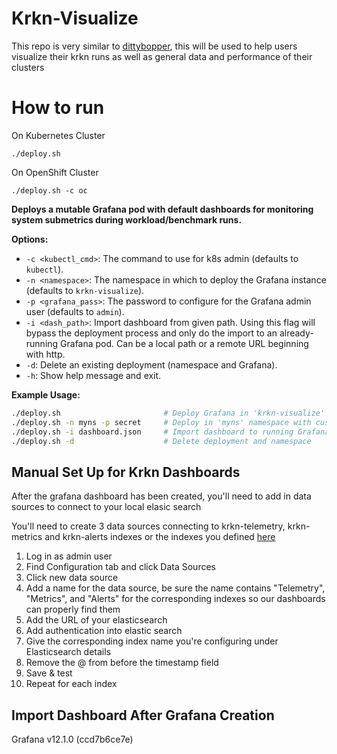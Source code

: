 # Krkn-Visualize

This repo is very similar to [dittybopper](https://github.com/cloud-bulldozer/performance-dashboards/tree/master), this will be used to help users visualize their krkn runs as well as general data and performance of their clusters

# How to run 

On Kubernetes Cluster
```
./deploy.sh
```

On OpenShift Cluster
```
./deploy.sh -c oc
```

**Deploys a mutable Grafana pod with default dashboards for monitoring system submetrics during workload/benchmark runs.**

**Options:**
- `-c <kubectl_cmd>`: The command to use for k8s admin (defaults to `kubectl`).
- `-n <namespace>`: The namespace in which to deploy the Grafana instance (defaults to `krkn-visualize`).
- `-p <grafana_pass>`: The password to configure for the Grafana admin user (defaults to `admin`).
- `-i <dash_path>`: Import dashboard from given path. Using this flag will bypass the deployment process and only do the import to an already-running Grafana pod. Can be a local path or a remote URL beginning with http.
- `-d`: Delete an existing deployment (namespace and Grafana).
- `-h`: Show help message and exit.

**Example Usage:**
```sh
./deploy.sh                       # Deploy Grafana in 'krkn-visualize' namespace with default password
./deploy.sh -n myns -p secret     # Deploy in 'myns' namespace with custom password
./deploy.sh -i dashboard.json     # Import dashboard to running Grafana
./deploy.sh -d                    # Delete deployment and namespace
```


## Manual Set Up for Krkn Dashboards
After the grafana dashboard has been created, you'll need to add in data sources to connect to your local elasic search 

You'll need to create 3 data sources connecting to krkn-telemetry, krkn-metrics and krkn-alerts indexes or the indexes you defined [here](https://github.com/krkn-chaos/krkn/blob/fff675f3dd7679a54e451fce7155371ee1a03474/config/config.yaml#L77-L79)
1. Log in as admin user
2. Find Configuration tab and click Data Sources
3. Click new data source
4. Add a name for the data source, be sure the name contains "Telemetry", "Metrics", and "Alerts" for the corresponding indexes so our dashboards can properly find them
5. Add the URL of your elasticsearch
6. Add authentication into elastic search
7. Give the corresponding index name you're configuring under Elasticsearch details
8. Remove the @ from before the timestamp field
9. Save & test
10. Repeat for each index


## Import Dashboard After Grafana Creation


Grafana v12.1.0 (ccd7b6ce7e)